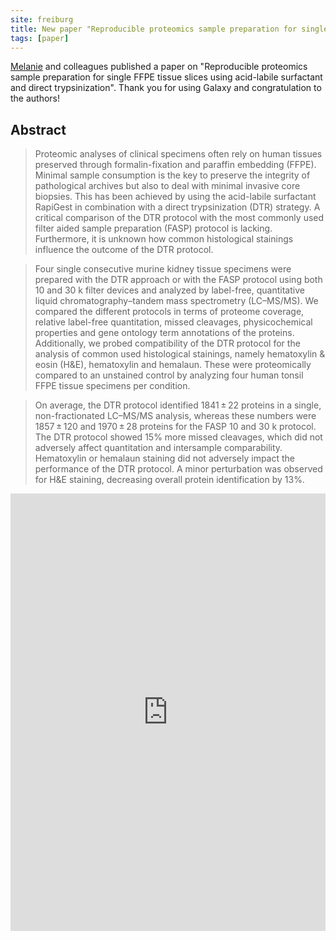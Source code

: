 ```yaml
---
site: freiburg
title: New paper "Reproducible proteomics sample preparation for single FFPE tissue slices using acid-labile surfactant and direct trypsinization" 
tags: [paper]
---
```


[Melanie](https://www.mol-med.uni-freiburg.de/UFR-040600/foell) and colleagues published a paper on "Reproducible proteomics sample preparation for single FFPE tissue slices using acid-labile surfactant and direct trypsinization". Thank you for using Galaxy and congratulation to the authors!

## Abstract
>Proteomic analyses of clinical specimens often rely on human tissues preserved through formalin-fixation and paraffin embedding (FFPE). Minimal sample consumption is the key to preserve the integrity of pathological archives but also to deal with minimal invasive core biopsies. This has been achieved by using the acid-labile surfactant RapiGest in combination with a direct trypsinization (DTR) strategy. A critical comparison of the DTR protocol with the most commonly used filter aided sample preparation (FASP) protocol is lacking. Furthermore, it is unknown how common histological stainings influence the outcome of the DTR protocol.

>Four single consecutive murine kidney tissue specimens were prepared with the DTR approach or with the FASP protocol using both 10 and 30 k filter devices and analyzed by label-free, quantitative liquid chromatography–tandem mass spectrometry (LC–MS/MS). We compared the different protocols in terms of proteome coverage, relative label-free quantitation, missed cleavages, physicochemical properties and gene ontology term annotations of the proteins. Additionally, we probed compatibility of the DTR protocol for the analysis of common used histological stainings, namely hematoxylin & eosin (H&E), hematoxylin and hemalaun. These were proteomically compared to an unstained control by analyzing four human tonsil FFPE tissue specimens per condition.

>On average, the DTR protocol identified 1841 ± 22 proteins in a single, non-fractionated LC–MS/MS analysis, whereas these numbers were 1857 ± 120 and 1970 ± 28 proteins for the FASP 10 and 30 k protocol. The DTR protocol showed 15% more missed cleavages, which did not adversely affect quantitation and intersample comparability. Hematoxylin or hemalaun staining did not adversely impact the performance of the DTR protocol. A minor perturbation was observed for H&E staining, decreasing overall protein identification by 13%.

<embed src="https://www.ncbi.nlm.nih.gov/pmc/articles/PMC5838928/pdf/12014_2018_Article_9188.pdf" width="100%" height="700" type='application/pdf'>
